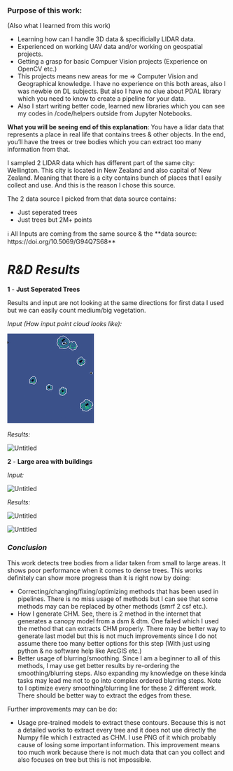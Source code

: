 ### Purpose of this work:

(Also what I learned from this work)

- Learning how can I handle 3D data & specificially LIDAR data.
- Experienced on working UAV data and/or working on geospatial projects.
- Getting a grasp for basic Compuer Vision projects (Experience on OpenCV etc.)
- This projects means new areas for me ⇒ Computer Vision and Geographical knowledge. I have no experience on this both areas, also I was newbie on DL subjects. But also I have no clue about PDAL library which you need to know to create a pipeline for your data.
- Also I start writing better code, learned new libraries which you can see my codes in /code/helpers outside from Jupyter Notebooks.

**What you will be seeing end of this explanation**: You have a lidar data that represents a place in real life that contains trees & other objects. In the end, you’ll have the trees or tree bodies which you can extract too many information from that.

I sampled 2 LIDAR data which has different part of the same city: Wellington. This city is located in New Zealand and also capital of New Zealand. Meaning that there is a city contains bunch of places that I easily collect and use. And this is the reason I chose this source. 

The 2 data source I picked from that data source contains:

- Just seperated trees
- Just trees but 2M+ points

<aside>
ℹ️ All Inputs are coming from the same source & the **data source: https://doi.org/10.5069/G94Q7S68**

</aside>

# *R&D Results*

**1** - **Just Seperated Trees**

Results and input are not looking at the same directions for first data I used but we can easily count medium/big  vegetation.

*Input (How input point cloud looks like):*

![Untitled](https://github.com/metin-yat/Geospatial-Lidar-Project/blob/master/final-results/just%20seperated%20trees/all_contours.png)

*Results:*

![Untitled](https://prod-files-secure.s3.us-west-2.amazonaws.com/10c15cd4-9b0d-4e2e-9e7f-0d1c0eba9298/aa729ab5-03ce-4c38-8719-d06877d54e7b/Untitled.png)

**2** -  **Large area with buildings**

*Input:* 

![Untitled](https://prod-files-secure.s3.us-west-2.amazonaws.com/10c15cd4-9b0d-4e2e-9e7f-0d1c0eba9298/0c55b8ed-7498-40b3-8d1a-7e811189e140/Untitled.png)

*Results:*

![Untitled](https://prod-files-secure.s3.us-west-2.amazonaws.com/10c15cd4-9b0d-4e2e-9e7f-0d1c0eba9298/597c99f4-a6f5-4d28-acb5-5a1bc65d034e/Untitled.png)

![Untitled](https://prod-files-secure.s3.us-west-2.amazonaws.com/10c15cd4-9b0d-4e2e-9e7f-0d1c0eba9298/04fef4c5-a15c-4c75-bd23-7920e6570cea/Untitled.png)

### *Conclusion*

This work detects tree bodies from a lidar taken from small to large areas. It shows poor performance when it comes to dense trees. This works definitely can show more progress than it is right now by doing:

- Correcting/changing/fixing/optimizing methods that has been used in pipelines. There is no miss usage of methods but I can see that some methods may can be replaced by other methods (smrf 2 csf etc.).
- How I generate CHM. See, there is 2 method in the internet that generates a canopy model from a dsm & dtm. One failed which I used the method that can extracts CHM properly. There may be better way to generate last model but this is not much improvements since I do not assume there too many better options for this step (With just using python & no software help like ArcGIS etc.)
- Better usage of blurring/smoothing. Since I am a beginner to all of this methods, I may use get better results by re-ordering the smoothing/blurring steps. Also expanding my knowledge on these kinda tasks may lead me not to go into complex ordered blurring steps.
Note to I optimize every smoothing/blurring line for these 2 different work. There should be better way to extract the edges from these.

Further improvements may can be do:

- Usage pre-trained models to extract these contours. Because this is not a detailed works to extract every tree and it does not use directly the Numpy file which I extracted as CHM. I use PNG of it which probably cause of losing some important information. This improvement means too much work because there is not much data that can you collect and also focuses on tree but this is not impossible.
